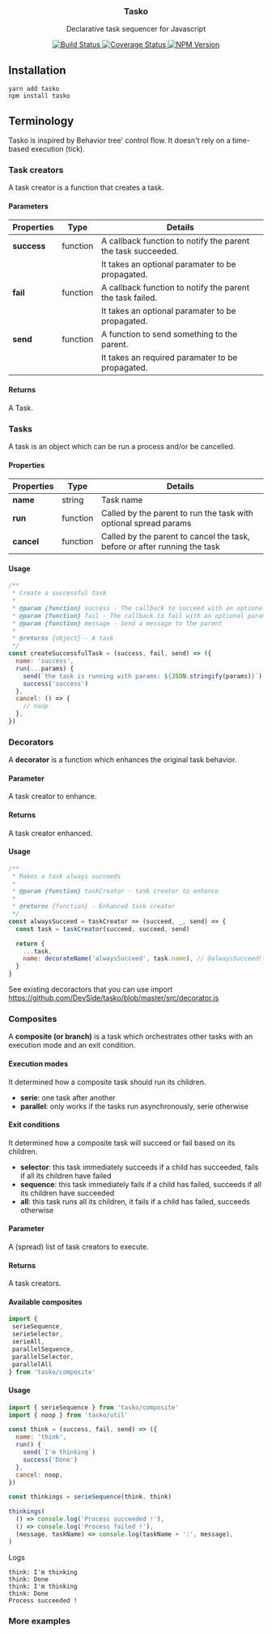 <h3 align="center">
  Tasko
</h3>

<p align="center">
  Declarative task sequencer for Javascript
</p>

<p align="center">
  <a href="https://travis-ci.org/DevSide/tasko" target="_blank">
    <img src="https://img.shields.io/travis/DevSide/tasko/master.svg" alt="Build Status">
  </a>
  <a href='https://coveralls.io/github/DevSide/tasko?branch=master' target="_blank">
    <img src='https://img.shields.io/coveralls/github/DevSide/tasko/master.svg' alt='Coverage Status' />
  </a>
  <a href="https://www.npmjs.com/package/tasko" target="_blank">
    <img src="https://img.shields.io/npm/v/tasko.svg" alt="NPM Version">
  </a>
</p>

## Installation

```shell
yarn add tasko
npm install tasko
```

## Terminology

Tasko is inspired by Behavior tree' control flow. It doesn't rely on a time-based execution (tick).

### Task creators

A task creator is a function that creates a task.

#### Parameters

| Properties    | Type     | Details                                                                   |
| ------------- | -------- | ------------------------------------------------------------------------- |
| **success**   | function | A callback function to notify the parent the task succeeded.              |
|               |          | It takes an optional paramater to be propagated.                          |
| **fail**      | function | A callback function to notify the parent the task failed.                 |
|               |          | It takes an optional paramater to be propagated.                          |
| **send**      | function | A function to send something to the parent.                               |
|               |          | It takes an required paramater to be propagated.                          |

#### Returns

A Task.

### Tasks

A task is an object which can be run a process and/or be cancelled.

#### Properties

| Properties | Type     | Details                                                                   |
| ---------- | -------- | ------------------------------------------------------------------------- |
| **name**   | string   | Task name                                                                 |
| **run**    | function | Called by the parent to run the task with optional spread params          |
| **cancel** | function | Called by the parent to cancel the task, before or after running the task |

#### Usage

```js
/**
 * Create a successful task
 *
 * @param {function} success - The callback to succeed with an optional param
 * @param {function} fail - The callback to fail with an optional param
 * @param {function} message - Send a message to the parent
 *
 * @returns {object} - A task
 */
const createSuccessfulTask = (success, fail, send) => ({
  name: 'success',
  run(...params) {
    send(`the task is running with params: ${JSON.stringify(params)}`)
    success('success')
  },
  cancel: () => {
    // noop
  },
})
```

### Decorators

A **decorator** is a function which enhances the original task behavior.

#### Parameter

A task creator to enhance.

#### Returns

A task creator enhanced.

#### Usage

```js
/**
 * Makes a task always succeeds
 *
 * @param {function} taskCreator - task creator to enhance
 *
 * @returns {function} - Enhanced task creator
 */
const alwaysSucceed = taskCreator => (succeed, _, send) => {
  const task = taskCreator(succeed, succeed, send)

  return {
    ...task,
    name: decorateName('alwaysSucceed', task.name), // @alwaysSucceed(task-name)
  }
}
```

See existing decoractors that you can use import https://github.com/DevSide/tasko/blob/master/src/decorator.js

### Composites

A **composite (or branch)** is a task which orchestrates other tasks with an execution mode and an exit condition.

#### Execution modes

It determined how a composite task should run its children.

* **serie**: one task after another
* **parallel**: only works if the tasks run asynchronously, serie otherwise

#### Exit conditions

It determined how a composite task will succeed or fail based on its children.

* **selector**: this task immediately succeeds if a child has succeeded, fails if all its children have failed
* **sequence**: this task immediately fails if a child has failed, succeeds if all its children have succeeded
* **all**: this task runs all its children, it fails if a child has failed, succeeds otherwise

#### Parameter

A (spread) list of task creators to execute.

#### Returns

A task creators.

#### Available composites

```js
import { 
 serieSequence,
 serieSelector,
 serieAll,
 parallelSequence,
 parallelSelector,
 parallelAll
} from 'tasko/composite'
```

#### Usage

```js
import { serieSequence } from 'tasko/composite'
import { noop } from 'tasko/util'

const think = (success, fail, send) => ({
  name: 'think',
  run() {
    send(`I'm thinking`)
    success('Done')
  },
  cancel: noop,
})

const thinkings = serieSequence(think, think)

thinkings(
  () => console.log('Process succeeded !'),
  () => console.log('Process failed !'),
  (message, taskName) => console.log(taskName + ':', message),
)

```

Logs

```
think: I'm thinking
think: Done
think: I'm thinking
think: Done
Process succeeded !
```

### More examples
